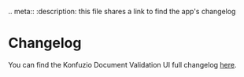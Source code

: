 .. meta::
:description: this file shares a link to find the app's changelog

# Changelog

You can find the Konfuzio Document Validation UI full changelog [here](https://github.com/konfuzio-ai/document-validation-ui/releases).
